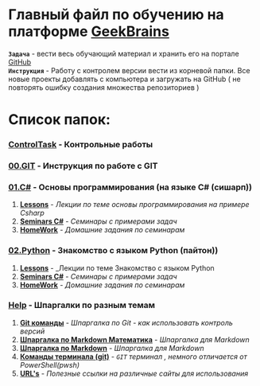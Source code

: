 # Главный файл по обучению на платформе [GeekBrains](gb.ru)

**`Задача`** - вести весь обучающий материал и хранить его на портале [GitHub](https://github.com/AlexanderMaksaimer/GeekBrainsUniversity)  
**`Инструкция`** - Работу с контролем версии вести из корневой папки. Все новые проекты добавлять с компьютера и загружать на GitHub ( не повторять ошибку создания множества репозиториев )

# Список папок:

### **[ControlTask](ControlTask/)** - Контрольные работы

### **[00.GIT](00.GIT/)** - Инструкция по работе с GIT

### **[01.C#](01.C%23/)** - Основы программирования (на языке C# (сишарп))

1. **[Lessons](01.C%23/Lessons/)** - _Лекции по теме основы программирования на примере Csharp_
2. **[Seminars C#](01.C%23/Seminars%20C%23/)** - _Семинары с примерами задач_
3. **[HomeWork](01.C%23/HomeWork/)** - _Домашние задания по семинарам_

### **[02.Python](02.Python/)** - Знакомство с языком Python (пайтон))

1. **[Lessons](02.Python/Lessons/)** - _Лекции по теме Знакомство с языком Python
2. **[Seminars C#](02.Python/Seminars/)** - _Семинары с примерами задач_
3. **[HomeWork](02.Python/HomeWork/)** - _Домашние задания по семинарам_

### **[Help](Help)** - Шпаргалки по разным темам

1. **[Git команды](Help/GIT_help.md)** - _Шпаргалка по Git - как использовать контроль версий_
2. **[Шпаргалка по Markdown Математика](Help/MarkDown%232.md)** - _Шпаргалка для Markdown_
3. **[Шпаргалка по Markdown](Help/MarkDown.md)** - _Шпаргалка для Markdown_
4. **[Команды терминала (git)](Help/ConsoleCom.md)** - _`GIT` терминал , немного отличается от PowerShell(pwsh)_
5. **[URL's](Help/URLHelp.md)** - _Полезные ссылки на различные сайты для использования_